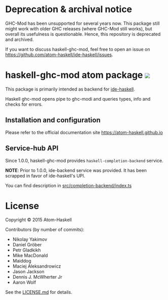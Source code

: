 # Deprecation & archival notice

GHC-Mod has been unsupported for several years now. This package still might work with older GHC releases (where GHC-Mod still works), but overall its usefulness is questionable. Hence, this repository is deprecated and archived.

If you want to discuss haskell-ghc-mod, feel free to open an issue on <https://github.com/atom-haskell/ide-haskell/issues>.

# haskell-ghc-mod atom package ![](https://david-dm.org/atom-haskell/haskell-ghc-mod.svg)

This package is primarily intended as backend for [ide-haskell](https://atom.io/packages/ide-haskell).

Haskell ghc-mod opens pipe to ghc-modi and queries types, info and checks
for errors.

## Installation and configuration

Please refer to the official documentation site <https://atom-haskell.github.io>

## Service-hub API

Since 1.0.0, haskell-ghc-mod provides `haskell-completion-backend` service.

**NOTE**: Prior to 1.0.0, ide-backend service was provided. It has been scrapped in favor of ide-haskell's UPI.

You can find description in [src/completion-backend/index.ts][2]

[2]:https://github.com/atom-haskell/haskell-ghc-mod/blob/master/src/completion-backend/index.ts

# License

Copyright © 2015 Atom-Haskell

Contributors (by number of commits):

<!-- BEGIN CONTRIBUTORS LIST -->
* Nikolay Yakimov
* Daniel Gröber
* Petr Gladkikh
* Mike MacDonald
* Maiddog
* Maciej Aleksandrowicz
* Jason Jackson
* Dennis J. McWherter Jr
* Aaron Wolf

<!-- END CONTRIBUTORS LIST -->

See the [LICENSE.md][LICENSE] for details.

[LICENSE]: https://github.com/atom-haskell/haskell-ghc-mod/blob/master/LICENSE.md
